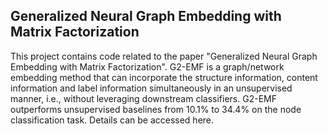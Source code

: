 ## Generalized Neural Graph Embedding with Matrix Factorization

This project contains code related to the paper "Generalized Neural Graph Embedding with Matrix Factorization".
G2-EMF is a graph/network embedding method that can incorporate the structure information,
content information and label information simultaneously in an unsupervised manner, i.e.,
without leveraging downstream classifiers.
G2-EMF outperforms unsupervised baselines from 10.1% to 34.4% on the node classification task.
Details can be accessed here.